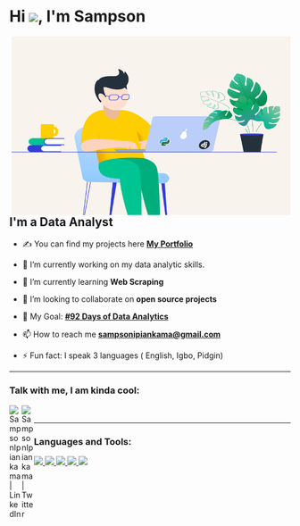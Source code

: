 <h1 align="left">Hi <img src="https://raw.githubusercontent.com/MartinHeinz/MartinHeinz/master/wave.gif" width="30px">, I'm Sampson</h1>

<img align="right" alt="GIF" src="https://github.com/SampsonIpiankama/SampsonIpiankama/blob/main/python-for-web-development.gif" width="500" height="320" />

## I'm a Data Analyst
- ✍ You can find my projects here **[My Portfolio](https://github.com/SampsonIpiankama/DataAnalystPortfolio/)**
 
- 🔭 I’m currently working on my data analytic skills.
 
- 🌱 I’m currently learning **Web Scraping**
 
- 👯 I’m looking to collaborate on **open source projects**
 
- 🥅 My Goal: **[#92 Days of Data Analytics](https://www.linkedin.com/feed/update/urn:li:activity:6860619507728293888/)**
 
- 📫 How to reach me **sampsonipiankama@gmail.com**
 
- ⚡ Fun fact: I speak 3 languages ( English, Igbo, Pidgin)

-----

### Talk with me, I am kinda cool:
[<img align="left" alt="SampsonIpiankama | LinkedIn" width="22px" src="https://cdn.jsdelivr.net/npm/simple-icons@v3/icons/linkedin.svg" />][linkedin]
[<img align="left" alt="SampsonIpiankama | Twitter" width="22px" src="https://cdn.jsdelivr.net/npm/simple-icons@v3/icons/twitter.svg" />][Twitter]
<br />

-----
### Languages and Tools:

<p align="left"> 
    <a href="https://www.tableau.com/" target="_blank"> <img src="https://img.icons8.com/color/48/000000/tableau-software.png"/> </a>
    <a href="https://app.powerbi.com" target="_blank"> <img src="https://img.icons8.com/color/48/000000/power-bi.png"/> </a>
    <a href="https://www.python.org" target="_blank"> <img src="https://img.icons8.com/color/48/000000/python.png"/> </a> 
    <a href="https://www.python.org" target="_blank"> <img src="https://img.icons8.com/color/48/000000/ms-excel.png"/> </a>  
    <a style="padding-right:8px;" href="https://www.mysql.com/" target="_blank"> <img src="https://img.icons8.com/fluent/50/000000/mysql-logo.png"/> </a>     
</p>

<br />

[linkedin]: https://linkedin.com/in/sampsonipiankama
[Twitter]: https://twitter.com/ipiankama
